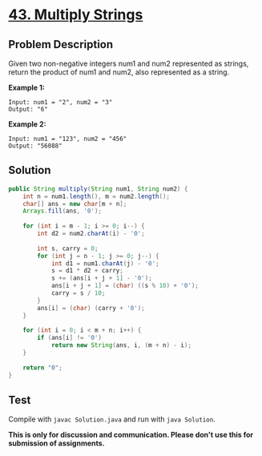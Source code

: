 # [43. Multiply Strings][title]

## Problem Description

Given two non-negative integers num1 and num2 represented as strings, return the product of num1 and num2, also represented as a string.

**Example 1:**

```
Input: num1 = "2", num2 = "3"
Output: "6"
```

**Example 2:**

```
Input: num1 = "123", num2 = "456"
Output: "56088"
```

## Solution

```java
public String multiply(String num1, String num2) {
    int n = num1.length(), m = num2.length();
    char[] ans = new char[m + n];
    Arrays.fill(ans, '0');
    
    for (int i = m - 1; i >= 0; i--) {
        int d2 = num2.charAt(i) - '0';
        
        int s, carry = 0;
        for (int j = n - 1; j >= 0; j--) {
            int d1 = num1.charAt(j) - '0';
            s = d1 * d2 + carry;
            s += (ans[i + j + 1] - '0');
            ans[i + j + 1] = (char) ((s % 10) + '0');
            carry = s / 10;
        }
        ans[i] = (char) (carry + '0');
    }
    
    for (int i = 0; i < m + n; i++) {
        if (ans[i] != '0') 
            return new String(ans, i, (m + n) - i);
    }
    
    return "0";
}
```

## Test

Compile with `javac Solution.java` and run with `java Solution`.

**This is only for discussion and communication. Please don't use this for submission of assignments.**

[title]: https://leetcode.com/problems/multiply-strings/